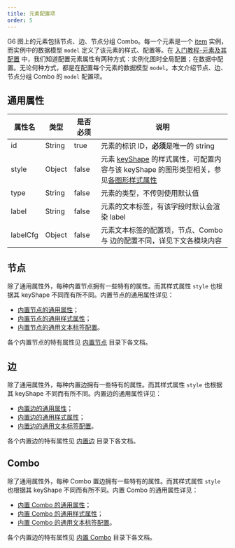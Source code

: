 ```yaml
---
title: 元素配置项
order: 5
---
```


G6 图上的元素包括节点、边、节点分组 Combo。每一个元素是一个 [item](/zh/docs/api/nodeEdge/Item) 实例，而实例中的数据模型 `model` 定义了该元素的样式、配置等。在 [入门教程-元素及其配置](/zh/docs/manual/tutorial/elements#配置属性) 中，我们知道配置元素属性有两种方式：实例化图时全局配置；在数据中配置。无论何种方式，都是在配置每个元素的数据模型 `model`。本文介绍节点、边、节点分组 Combo 的 `model` 配置项。

## 通用属性

| 属性名 | 类型    | 是否必须 | 说明                           |
| ----- | ------ | ------- |------------------------------ |
| id    | String | true    | 元素的标识 ID，**必须**是唯一的 string                     |
| style | Object | false   | 元素 [keyShape](/zh/docs/manual/middle/elements/shape-keyshape) 的样式属性，可配置内容与该 keyShape 的图形类型相关，参见[各图形样式属性](/zh/docs/api/nodeEdge/shapeProperties) |
| type  | String | false   | 元素的类型，不传则使用默认值           |
| label | String | false   | 元素的文本标签，有该字段时默认会渲染 label |
| labelCfg | Object | false   | 元素文本标签的配置项，节点、Combo 与 边的配置不同，详见下文各模块内容 |

## 节点

除了通用属性外，每种内置节点拥有一些特有的属性。而其样式属性 `style` 也根据其 keyShape 不同而有所不同。内置节点的通用属性详见：

- [内置节点的通用属性](/zh/docs/manual/middle/elements/nodes/defaultNode#节点的通用属性)；
- [内置节点的通用样式属性](/zh/docs/manual/middle/elements/nodes/defaultNode#样式属性-style)；
- [内置节点的通用文本标签配置](/zh/docs/manual/middle/elements/nodes/defaultNode#标签文本-label-及其配置-labelcfg)。

各个内置节点的特有属性见 [内置节点](/zh/docs/manual/middle/elements/nodes/defaultNode) 目录下各文档。


## 边
除了通用属性外，每种内置边拥有一些特有的属性。而其样式属性 `style` 也根据其 keyShape 不同而有所不同。内置边的通用属性详见：

- [内置边的通用属性](/zh/docs/manual/middle/elements/edges/defaultEdge#边的通用属性)；
- [内置边的通用样式属性](/zh/docs/manual/middle/elements/edges/defaultEdge#样式属性-style)；
- [内置边的通用文本标签配置](/zh/docs/manual/middle/elements/edges/defaultEdge#标签文本-label-及其配置-labelcfg)。

各个内置边的特有属性见 [内置边](/zh/docs/manual/middle/elements/edges/defaultEdge) 目录下各文档。


## Combo
除了通用属性外，每种 Combo 置边拥有一些特有的属性。而其样式属性 `style` 也根据其 keyShape 不同而有所不同。内置 Combo 的通用属性详见：

- [内置 Combo 的通用属性](/zh/docs/manual/middle/elements/combos/defaultCombo#combo-的通用属性)；
- [内置 Combo 的通用样式属性](/zh/docs/manual/middle/elements/combos/defaultCombo#样式属性--style)；
- [内置 Combo 的通用文本标签配置](/zh/docs/manual/middle/elements/combos/defaultCombo#标签文本-label-及其配置--labelcfg)。

各个内置边的特有属性见 [内置 Combo](/zh/docs/manual/middle/elements/combos/defaultCombo) 目录下各文档。